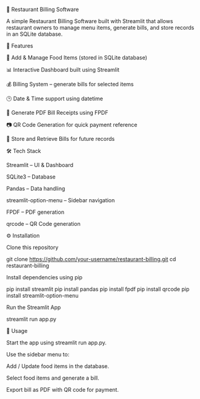 🍴 Restaurant Billing Software

A simple Restaurant Billing Software built with Streamlit that allows restaurant owners to manage menu items, generate bills, and store records in an SQLite database.

📌 Features

📝 Add & Manage Food Items (stored in SQLite database)

📊 Interactive Dashboard built using Streamlit

💰 Billing System – generate bills for selected items

🕒 Date & Time support using datetime

📄 Generate PDF Bill Receipts using FPDF

📷 QR Code Generation for quick payment reference

💾 Store and Retrieve Bills for future records

🛠️ Tech Stack

Streamlit
 – UI & Dashboard

SQLite3
 – Database

Pandas
 – Data handling

streamlit-option-menu
 – Sidebar navigation

FPDF
 – PDF generation

qrcode
 – QR Code generation

⚙️ Installation

Clone this repository

git clone https://github.com/your-username/restaurant-billing.git
cd restaurant-billing


Install dependencies using pip

pip install streamlit
pip install pandas
pip install fpdf
pip install qrcode
pip install streamlit-option-menu


Run the Streamlit App

streamlit run app.py

🚀 Usage

Start the app using streamlit run app.py.

Use the sidebar menu to:

Add / Update food items in the database.

Select food items and generate a bill.

Export bill as PDF with QR code for payment.

